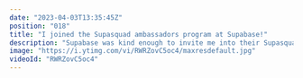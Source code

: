 ```yaml
---
date: "2023-04-03T13:35:45Z"
position: "018"
title: "I joined the Supasquad ambassadors program at Supabase!"
description: "Supabase was kind enough to invite me into their Supasquad ambassador program, and I'm super excited about it!\n\nFollow me here:\nWebsite: https://timbenniks.dev\nTwitter: https://twitter.com/timbenniks\nGithub: https://github.com/timbenniks"
image: "https://i.ytimg.com/vi/RWRZovC5oc4/maxresdefault.jpg"
videoId: "RWRZovC5oc4"
---
```


